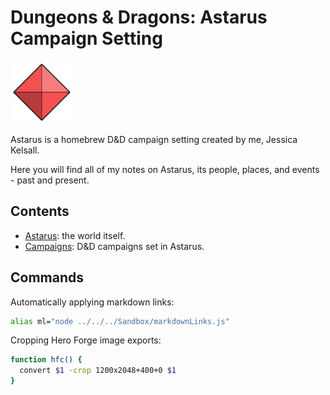# Dungeons & Dragons: Astarus Campaign Setting

<img src="images/civilisations/kingdom-of-astor.png" height="100">

Astarus is a homebrew D&D campaign setting created by me, Jessica Kelsall.

Here you will find all of my notes on Astarus, its people, places, and events - past and present.

## Contents

- [Astarus](astarus/README.md): the world itself.
- [Campaigns](campaigns/README.md): D&D campaigns set in Astarus.

## Commands

Automatically applying markdown links:

```bash
alias ml="node ../../../Sandbox/markdownLinks.js"
```
Cropping Hero Forge image exports:

```bash
function hfc() {
  convert $1 -crop 1200x2048+400+0 $1
}
```
